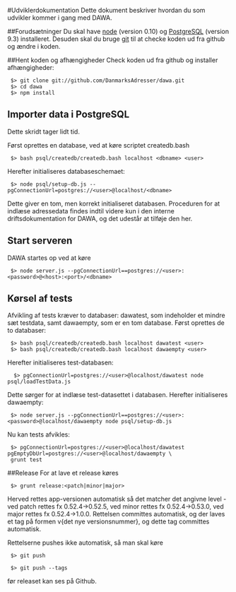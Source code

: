 #Udviklerdokumentation
Dette dokument beskriver hvordan du som udvikler kommer i gang med DAWA.

##Forudsætninger
Du skal have [node](http://nodejs.org/download) (version 0.10) og [PostgreSQL](http://www.postgresql.org/download/)
(version 9.3) installeret. Desuden skal du bruge [git](http://git-scm.com) til at checke koden ud fra github og ændre i koden.

##Hent koden og afhængigheder
Check koden ud fra github og installer afhængigheder:
```
 $> git clone git://github.com/DanmarksAdresser/dawa.git
 $> cd dawa
 $> npm install
```

## Importer data i PostgreSQL
Dette skridt tager lidt tid.

Først oprettes en database, ved at køre scriptet createdb.bash

```
 $> bash psql/createdb/createdb.bash localhost <dbname> <user>
```

Herefter initialiseres databaseschemaet:

```
 $> node psql/setup-db.js --pgConnectionUrl=postgres://<user>@localhost/<dbname>
```

Dette giver en tom, men korrekt initialiseret databasen.
Proceduren for at indlæse adressedata findes indtil videre kun i den interne driftsdokumentation for DAWA, og det
udestår at tilføje den her.

## Start serveren
DAWA startes op ved at køre

```
 $> node server.js --pgConnectionUrl==postgres://<user>:<password>@<host>:<port>/<dbname>
```

## Kørsel af tests
Afvikling af tests kræver to databaser: dawatest, som indeholder et mindre sæt testdata, samt dawaempty, som er en tom database. Først oprettes de to databaser:
```
 $> bash psql/createdb/createdb.bash localhost dawatest <user>
 $> bash psql/createdb/createdb.bash localhost dawaempty <user>
```

Herefter initialiseres test-databasen:

```
  $> pgConnectionUrl=postgres://<user>@localhost/dawatest node psql/loadTestData.js
```

Dette sørger for at indlæse test-datasettet i databasen.
Herefter initialiseres dawaempty:
```
 $> node server.js --pgConnectionUrl==postgres://<user>:<password>@localhost/dawaempty node psql/setup-db.js
```

Nu kan tests afvikles:
```
 $> pgConnectionUrl=postgres://<user>@localhost/dawatest pgEmptyDbUrl=postgres://<user>@localhost/dawaempty \
 grunt test
```


##Release
For at lave et release køres 

 ```
  $> grunt release:<patch|minor|major>
 ```
 
Herved rettes app-versionen automatisk så det matcher det angivne level - ved patch rettes fx 0.52.4->0.52.5, ved
minor rettes fx 0.52.4->0.53.0, ved major rettes fx 0.52.4->1.0.0.
Rettelsen committes automatisk, og der laves et tag på formen v{det nye versionsnummer}, og dette tag committes automatisk.

Rettelserne pushes ikke automatisk, så man skal køre

 ```
  $> git push
 ```
 
 ```
  $> git push --tags
 ```

før releaset kan ses på Github.
